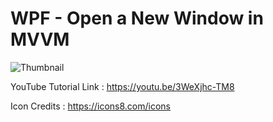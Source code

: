 # WPF - Open a New Window in MVVM
![Thumbnail](https://user-images.githubusercontent.com/55704859/210008567-65b67ddc-a9b0-43b2-87ca-8390b4d44993.png)

YouTube Tutorial Link : https://youtu.be/3WeXjhc-TM8

Icon Credits : https://icons8.com/icons
